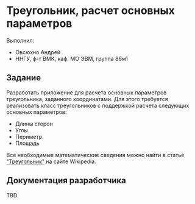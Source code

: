 ﻿# Треугольник, расчет основных параметров

Выполнил:

 - Овсюхно Андрей
 - ННГУ, ф-т ВМК, каф. МО ЭВМ, группа 86м1

## Задание

Разработать приложение для расчета основных параметров треугольника, заданного 
координатами. Для этого требуется реализовать класс треугольников с поддержкой расчета 
следующих основных параметров:

 - Длины сторон
 - Углы
 - Периметр
 - Площадь

Все необходимые математические сведения можно найти в статье
["Треугольник"][triangle] на сайте Wikipedia.

## Документация разработчика

TBD

<!-- LINKS -->

[triangle]: https://ru.wikipedia.org/wiki/%D0%A2%D1%80%D0%B5%D1%83%D0%B3%D0%BE%D0%BB%D1%8C%D0%BD%D0%B8%D0%BA